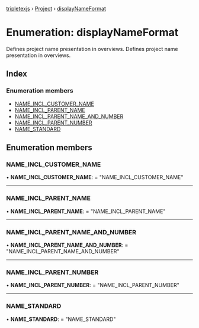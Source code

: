 [tripletexjs](../README.md) › [Project](../modules/project.md) › [displayNameFormat](project.displaynameformat.md)

# Enumeration: displayNameFormat

Defines project name presentation in overviews.
Defines project name presentation in overviews.

## Index

### Enumeration members

* [NAME_INCL_CUSTOMER_NAME](project.displaynameformat.md#name_incl_customer_name)
* [NAME_INCL_PARENT_NAME](project.displaynameformat.md#name_incl_parent_name)
* [NAME_INCL_PARENT_NAME_AND_NUMBER](project.displaynameformat.md#name_incl_parent_name_and_number)
* [NAME_INCL_PARENT_NUMBER](project.displaynameformat.md#name_incl_parent_number)
* [NAME_STANDARD](project.displaynameformat.md#name_standard)

## Enumeration members

###  NAME_INCL_CUSTOMER_NAME

• **NAME_INCL_CUSTOMER_NAME**: = "NAME_INCL_CUSTOMER_NAME"

___

###  NAME_INCL_PARENT_NAME

• **NAME_INCL_PARENT_NAME**: = "NAME_INCL_PARENT_NAME"

___

###  NAME_INCL_PARENT_NAME_AND_NUMBER

• **NAME_INCL_PARENT_NAME_AND_NUMBER**: = "NAME_INCL_PARENT_NAME_AND_NUMBER"

___

###  NAME_INCL_PARENT_NUMBER

• **NAME_INCL_PARENT_NUMBER**: = "NAME_INCL_PARENT_NUMBER"

___

###  NAME_STANDARD

• **NAME_STANDARD**: = "NAME_STANDARD"
